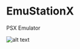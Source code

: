 # EmuStationX
PSX Emulator

![alt text](https://raw.githubusercontent.com/salvorizza/EmuStationX/main/EmuStationX/commons/icons/Logo.ico)
